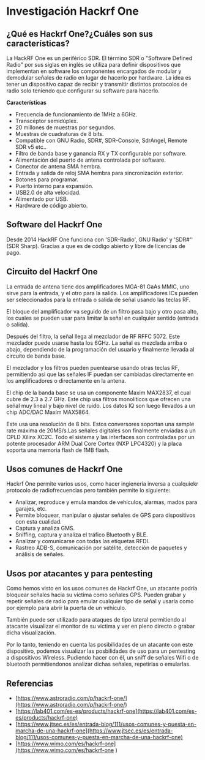 # Investigación Hackrf One

## ¿Qué es Hackrf One?¿Cuáles son sus características?

La HackRF One es un periférico SDR. El término SDR o "Software Defined Radio" por sus siglas en inglés se utiliza para definir dispositivos que implementan en software los componentes encargados de modular y demodular señales de radio en lugar de hacerlo por hardware. La idea es tener un dispositivo capaz de recibir y transmitir distintos protocolos de radio solo teniendo que configurar su software para hacerlo.

**Características** 

- Frecuencia de funcionamiento de 1MHz a 6GHz.
- Transceptor semidúplex.
- 20 millones de muestras por segundos.
- Muestras de cuadraturas de 8 bits.
- Compatible con GNU Radio, SDR#, SDR-Console, SdrAngel, Remote SDR v5 etc..
- Filtro de banda base y ganancia RX y TX configurable por software.
- Alimentación del puerto de antena controlada por software.
- Conector de antena SMA hembra.
- Entrada y salida de reloj SMA hembra para sincronización exterior.
- Botones para programar.
- Puerto interno para expansión.
- USB2.0 de alta velocidad.
- Alimentado por USB.
- Hardware de código abierto.

## Software del Hackrf One

Desde 2014 HackRF One funciona con 'SDR-Radio', GNU Radio' y 'SDR#'' (SDR Sharp). Gracias a que es de código abierto y libre de licencias de pago.

## Circuito del Hackrf One

La entrada de antena tiene dos amplificadores MGA-81 GaAs MMIC, uno sirve para la entrada, y el otro para la salida. Los amplificadores ICs pueden ser seleccionados para la entrada o salida de señal usando las teclas RF.

El bloque del amplificador va seguido de un filtro pasa bajo y otro pasa alto, los cuales se pueden usar para limitar la señal en cualquier sentido (entrada o salida).

Después del filtro, la señal llega al mezclador de RF RFFC 5072. Este mezclador puede usarse hasta los 6GHz. La señal es mezclada arriba o abajo, dependiendo de la programación del usuario y finalmente llevada al circuito de banda base.

El mezclador y los filtros pueden puentearse usando otras teclas RF, permitiendo asi que las señales IF puedan ser cambiadas directamente en los amplificadores o directamente en la antena.

El chip de la banda base se usa un componente Maxim MAX2837, el cual cubre de 2.3 a 2.7 GHz. Este chip usa filtros monoliticos que ofrecen una señal muy lineal y bajo nivel de ruido. Los datos IQ son luego llevados a un chip ADC/DAC Maxim MAX5864. 

Este usa una resolución de 8 bits. Estos conversores soportan una sample rate máxima de 20MS/s.Las señales digitales son finalmente enviadas a un CPLD Xilinx XC2C. Todo el sistema y las interfaces son controladas por un potente procesador ARM Dual Core Cortex (NXP LPC4320) y la placa soporta una memoria flash de 1MB flash.

## Usos comunes de Hackrf One

Hackrf One permite varios usos, como hacer ingienería inversa a cualquiekr protocolo de radiofrecuencias pero también permite lo siguiente:

- Analizar, reproduce y emula mandos de vehículos, alarmas, mados para garajes, etc.
- Permite bloquear, manipular o ajustar señales de GPS para dispositivos con esta cualidad.
- Captura y analiza GMS.
- Sniffing, captura y analiza el tráfico Bluetooth y BLE.
- Analizar y comunicarse con todas las etiquetas RFDI.
- Rastreo ADB-S, comunicación por satélite, detección de paquetes y análisis de señales.

## Usos por atacantes y para pentesting

Como hemos visto en los usos comunes de Hackrf One, un atacante podría bloquear señales hacia su victima como señales GPS. Pueden grabar y repetir señales de radio para emular cualquier tipo de señal y usarla como por ejemplo para abrir la puerta de un vehículo.

También puede ser utilizado para ataques de tipo lateral permitiendo al atacante visualizar el monitor de su victima y ver en pleno directo o grabar dicha visualización.

Por lo tanto, teniendo en cuenta las posibilidades de un atacante con este dispositivo, podemos visualizar las posbilidades de uso para un pentesting a dispositivos Wireless. Pudiendo hacer con él, un sniff de señales Wifi o de bluetooth permitiendonos analizar dichas señales, repetirlas o emularlas.

## Referencias

- [https://www.astroradio.com/p/hackrf-one/](https://www.astroradio.com/p/hackrf-one/)
- [https://lab401.com/es-es/products/hackrf-one](https://lab401.com/es-es/products/hackrf-one)
- [https://www.jtsec.es/es/entrada-blog/111/usos-comunes-y-puesta-en-marcha-de-una-hackrf-one](https://www.jtsec.es/es/entrada-blog/111/usos-comunes-y-puesta-en-marcha-de-una-hackrf-one)
- [https://www.wimo.com/es/hackrf-one](https://www.wimo.com/es/hackrf-one )